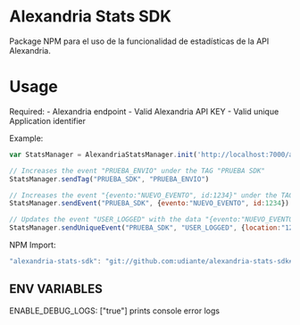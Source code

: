 # Alexandria Stats SDK

Package NPM para el uso de la funcionalidad de estadísticas de la API Alexandria.

# Usage

Required:
    - Alexandria endpoint
    - Valid Alexandria API KEY
    - Valid unique Application identifier

Example:

````javascript 
var StatsManager = AlexandriaStatsManager.init('http://localhost:7000/api','API_KEY_VERY_SECURE','UNIQUE_APPLICATION_IDENTIFIER')

// Increases the event "PRUEBA_ENVIO" under the TAG "PRUEBA SDK"
StatsManager.sendTag("PRUEBA_SDK", "PRUEBA_ENVIO")

// Increases the event "{evento:"NUEVO_EVENTO", id:1234}" under the TAG "PRUEBA SDK"
StatsManager.sendEvent("PRUEBA_SDK", {evento:"NUEVO_EVENTO", id:1234})

// Updates the event "USER_LOGGED" with the data "{evento:"NUEVO_EVENTO", id:1234}" under the TAG "PRUEBA SDK"
StatsManager.sendUniqueEvent("PRUEBA_SDK", "USER_LOGGED", {location:"123456", id:1234})
````

NPM Import:
````javascript 
"alexandria-stats-sdk": "git://github.com:udiante/alexandria-stats-sdk#semver:^1.1.0"
````

## ENV VARIABLES
ENABLE_DEBUG_LOGS: ["true"] prints console error logs